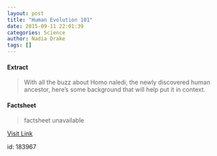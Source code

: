 ```yaml
---
layout: post
title: "Human Evolution 101"
date: 2015-09-11 22:01:39
categories: Science
author: Nadia Drake
tags: []
---
```



#### Extract
>With all the buzz about Homo naledi, the newly discovered human ancestor, here’s some background that will help put it in context.

#### Factsheet
>factsheet unavailable

[Visit Link](http://news.nationalgeographic.com/2015/09/human-evolution-101/)

id:  183967
